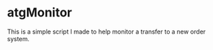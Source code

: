 atgMonitor
==========

This is a simple script I made to help monitor a transfer to a new order system.
